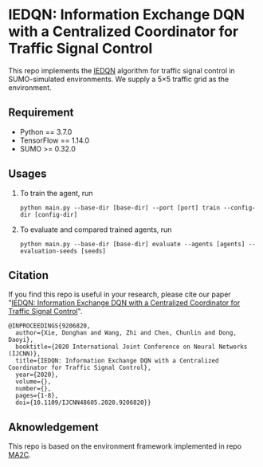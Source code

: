 # IEDQN: Information Exchange DQN with a Centralized Coordinator for Traffic Signal Control

This repo implements the [IEDQN](https://ieeexplore.ieee.org/document/9206820 ) algorithm for traffic signal control in SUMO-simulated environments. We supply a 5$\times$5 traffic grid as the  environment.

## Requirement

* Python == 3.7.0
* TensorFlow == 1.14.0
* SUMO >= 0.32.0

## Usages

1. To train the agent, run

   ````shell
   python main.py --base-dir [base-dir] --port [port] train --config-dir [config-dir]
   ````

2. To evaluate and compared trained agents, run

   ````shell
   python main.py --base-dir [base-dir] evaluate --agents [agents] --evaluation-seeds [seeds]
   ````

## Citation

If you find this repo is useful in your research, please cite our paper "[IEDQN: Information Exchange DQN with  a Centralized Coordinator for Traffic Signal Control](https://ieeexplore.ieee.org/document/9206820 )".

````
@INPROCEEDINGS{9206820,
  author={Xie, Donghan and Wang, Zhi and Chen, Chunlin and Dong, Daoyi},
  booktitle={2020 International Joint Conference on Neural Networks (IJCNN)}, 
  title={IEDQN: Information Exchange DQN with a Centralized Coordinator for Traffic Signal Control}, 
  year={2020},
  volume={},
  number={},
  pages={1-8},
  doi={10.1109/IJCNN48605.2020.9206820}}
````

## Aknowledgement

This repo is based on the environment framework implemented in repo [MA2C](https://github.com/cts198859/deeprl_signal_control).
